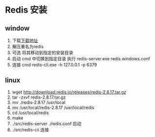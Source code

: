 # Redis 安装

## window

1. 下载[下载地址](https://github.com/MSOpenTech/redis/releases)
2. 解压重名为redis
3. 可选 将其移动到指定的安装目录
4. 启动 cmd 中切换到指定目录 执行 redis-server.exe redis.windows.conf
5. 连接 cmd redis-cli.exe -h 127.0.0.1 -p 6379
## linux

1. wget http://download.redis.io/releases/redis-2.8.17.tar.gz
2. tar -zxvf redis-2.8.17.tar.gz
3. mv ./redis-2.8.17 /usr/local 
4. mv /usr/local/redis-2.8.17 /usr/local/redis
5. cd /usr/local/redis
6. make 
7. ./src/redis-server ./redis.conf 启动
8. ./src/redis-cii 连接